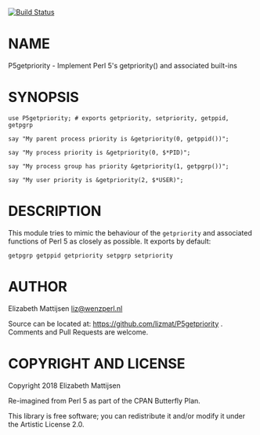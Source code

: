 [![Build Status](https://travis-ci.org/lizmat/P5getpriority.svg?branch=master)](https://travis-ci.org/lizmat/P5getpriority)

NAME
====

P5getpriority - Implement Perl 5's getpriority() and associated built-ins

SYNOPSIS
========

    use P5getpriority; # exports getpriority, setpriority, getppid, getpgrp

    say "My parent process priority is &getpriority(0, getppid())";

    say "My process priority is &getpriority(0, $*PID)";

    say "My process group has priority &getpriority(1, getpgrp())";

    say "My user priority is &getpriority(2, $*USER)";

DESCRIPTION
===========

This module tries to mimic the behaviour of the `getpriority` and associated functions of Perl 5 as closely as possible. It exports by default:

    getpgrp getppid getpriority setpgrp setpriority

AUTHOR
======

Elizabeth Mattijsen <liz@wenzperl.nl>

Source can be located at: https://github.com/lizmat/P5getpriority . Comments and Pull Requests are welcome.

COPYRIGHT AND LICENSE
=====================

Copyright 2018 Elizabeth Mattijsen

Re-imagined from Perl 5 as part of the CPAN Butterfly Plan.

This library is free software; you can redistribute it and/or modify it under the Artistic License 2.0.


